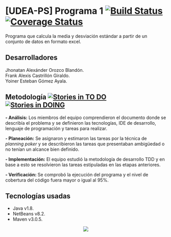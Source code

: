 # [UDEA-PS] Programa 1 [![Build Status](https://travis-ci.org/yoinergomez/Pruebas_PS0.svg?branch=master)](https://travis-ci.org/yoinergomez/Pruebas_PS0) [![Coverage Status](https://coveralls.io/repos/github/yoinergomez/Pruebas_PS0/badge.svg?branch=master)](https://coveralls.io/github/yoinergomez/Pruebas_PS0?branch=master)

Programa que calcula la media y desviación estándar a partir de un conjunto de datos en formato excel.  

## Desarrolladores
Jhonatan Alexánder Orozco Blandón.  
Frank Alexis Castrillón Giraldo.  
Yoiner Esteban Gómez Ayala.

## Metodología [![Stories in TO DO](https://badge.waffle.io/yoinergomez/Pruebas_PS0.png?label=ready&title=TO%20DO)](https://waffle.io/yoinergomez/Pruebas_PS0?utm_source=badge) [![Stories in DOING](https://badge.waffle.io/yoinergomez/Pruebas_PS0.png?label=In%20Progress&title=DOING)](https://waffle.io/yoinergomez/Pruebas_PS0?utm_source=badge)
**- Análisis:** Los miembros del equipo comprendieron el documento donde se describía el problema y se definieron las tecnologías, IDE de desarrollo, lenguaje de programación y tareas para realizar. 

**- Planeación:** Se asignaron y estimaron las tareas por la técnica de _planning poker_ y se describieron las tareas que presentaban ambigüedad o no tenían un alcance bien definido.

**- Implementación:** El equipo estudió la metodología de desarrollo TDD y en base a esto se resolvieron las tareas estipuladas en las etapas anteriores. 

**- Verificación:** Se comprobó la ejecución del programa y el nivel de cobertura del código fuera mayor o igual al 95%.

## Tecnologías usadas
- Java v1.8.
- NetBeans v8.2.
- Maven v3.0.5.  
  
<div align="center">
    <img src="https://image.ibb.co/gx0DRa/tech_Readme_PS1.jpg" >
</div>

